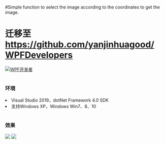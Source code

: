 #Simple function to select the image according to the coordinates to get the image.  
# 迁移至 https://github.com/yanjinhuagood/WPFDevelopers  
<a target="_blank" href="https://qm.qq.com/cgi-bin/qm/qr?k=B61RFy2vvpaKLEDxaW6NsDpPZA-eSyFh&jump_from=webapi"><img border="0" src="https://pub.idqqimg.com/wpa/images/group.png" alt="WPF开发者" title="WPF开发者"></a>

# <h3>环境</h3>

<li>Visual Studio 2019，dotNet Framework 4.0 SDK</li>
<li>支持Windows XP，Windows Win7、8、10</li>
<br/>

<h3>效果</h3>
<img src="/CutImageSolution/resources/GIFCut.gif"/>

<img src="/CutImageSolution/resources/1.gif"/>

